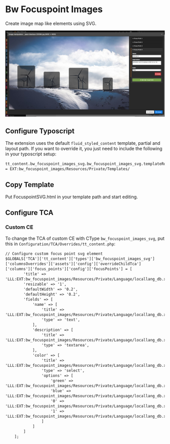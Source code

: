 # Bw Focuspoint Images

Create image map like elements using SVG.

![Example Image](Documentation/preview.png)

## Configure Typoscript

The extension uses the default ```fluid_styled_content``` template, partial and layout path. If you want to override it, you just need to include the following in your typoscript setup:

```
tt_content.bw_focuspoint_images_svg.bw_focuspoint_images_svg.templateRootPaths.5 = EXT:bw_focuspoint_images/Resources/Private/Templates/
```

## Copy Template

Put FocuspointSVG.html in your template path and start editing.

## Configure TCA

### Custom CE

To change the TCA of custom CE with CType ```bw_focuspoint_images_svg```, put this in ```Configuration/TCA/Overrides/tt_content.php```:

```
// Configure custom focus point svg element
$GLOBALS['TCA']['tt_content']['types']['bw_focuspoint_images_svg']['columnsOverrides']['assets']['config']['overrideChildTca']['columns']['focus_points']['config']['focusPoints'] = [
        'title' => 'LLL:EXT:bw_focuspoint_images/Resources/Private/Language/locallang_db.xlf:wizard.single_point.title',
        'resizable' => '1',
        'defaultWidth' => '0.2',
        'defaultHeight' => '0.2',
        'fields' => [
            'name' => [
                'title' => 'LLL:EXT:bw_focuspoint_images/Resources/Private/Language/locallang_db.xlf:wizard.single_point.field.name.title',
                'type' => 'text',
            ],
            'description' => [
                'title' => 'LLL:EXT:bw_focuspoint_images/Resources/Private/Language/locallang_db.xlf:wizard.single_point.field.description.title',
                'type' => 'textarea',
            ],
            'color' => [
                'title' => 'LLL:EXT:bw_focuspoint_images/Resources/Private/Language/locallang_db.xlf:wizard.single_point.field.color.title',
                'type' => 'select',
                'options' => [
                    'green' => 'LLL:EXT:bw_focuspoint_images/Resources/Private/Language/locallang_db.xlf:wizard.single_point.field.color.options.green.title',
                    'blue' => 'LLL:EXT:bw_focuspoint_images/Resources/Private/Language/locallang_db.xlf:wizard.single_point.field.color.options.blue.title',
                    '0' => 'LLL:EXT:bw_focuspoint_images/Resources/Private/Language/locallang_db.xlf:wizard.single_point.field.color.options.0.title',
                    '1' => 'LLL:EXT:bw_focuspoint_images/Resources/Private/Language/locallang_db.xlf:wizard.single_point.field.color.options.1.title'
                ]
            ]
        ]
    ];
```
